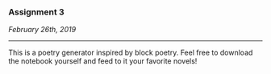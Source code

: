 ### Assignment 3

*February 26th, 2019*

---
This is a poetry generator inspired by block poetry. Feel free to download the notebook yourself and feed to it your favorite novels!
